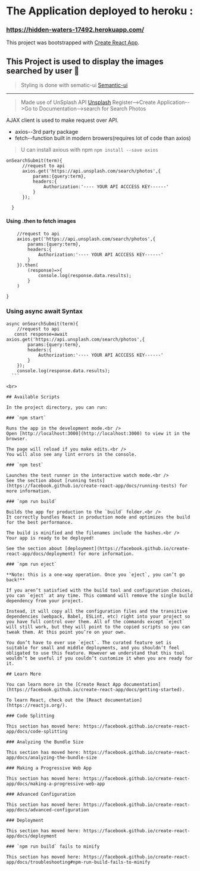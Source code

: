 # The Application deployed to heroku :
### https://hidden-waters-17492.herokuapp.com/


This project was bootstrapped with [Create React App](https://github.com/facebook/create-react-app).

## This Project is used to display the images searched by user :rocket:
>Styling is done with sematic-ui
[Semantic-ui](https://semantic-ui.com/)
------
>Made use of UnSplash API
[Unsplash](https://unsplash.com/developers)
Register-->Create Application-->Go to Documentation-->search for Search Photos

AJAX client is used to make request over API.
* axios--3rd party package
* fetch--function built in modern browers(requires lot of code than axios)

>U can install axious with npm
`npm install --save axios`

```
onSearchSubmit(term){
      //request to api
      axios.get('https://api.unsplash.com/search/photos',{
          params:{query:term},
          headers:{
              Authorization:'---- YOUR API ACCCESS KEY------'
          }
      });
      
  }
  ```

  #### Using .then to fetch images 
  ```  onSearchSubmit(term){
      //request to api
      axios.get('https://api.unsplash.com/search/photos',{
          params:{query:term},
          headers:{
              Authorization:'---- YOUR API ACCCESS KEY------'
          }
      }).then(
          (response)=>{
              console.log(response.data.results);
          }
      )
      
  }
  ```

  ### Using async await Syntax
  ```
  async onSearchSubmit(term){
      //request to api
     const response=await axios.get('https://api.unsplash.com/search/photos',{
          params:{query:term},
          headers:{
              Authorization:'---- YOUR API ACCCESS KEY------'
          }
      });
      console.log(response.data.results);
    ```  

<br>

## Available Scripts

In the project directory, you can run:

### `npm start`

Runs the app in the development mode.<br />
Open [http://localhost:3000](http://localhost:3000) to view it in the browser.

The page will reload if you make edits.<br />
You will also see any lint errors in the console.

### `npm test`

Launches the test runner in the interactive watch mode.<br />
See the section about [running tests](https://facebook.github.io/create-react-app/docs/running-tests) for more information.

### `npm run build`

Builds the app for production to the `build` folder.<br />
It correctly bundles React in production mode and optimizes the build for the best performance.

The build is minified and the filenames include the hashes.<br />
Your app is ready to be deployed!

See the section about [deployment](https://facebook.github.io/create-react-app/docs/deployment) for more information.

### `npm run eject`

**Note: this is a one-way operation. Once you `eject`, you can’t go back!**

If you aren’t satisfied with the build tool and configuration choices, you can `eject` at any time. This command will remove the single build dependency from your project.

Instead, it will copy all the configuration files and the transitive dependencies (webpack, Babel, ESLint, etc) right into your project so you have full control over them. All of the commands except `eject` will still work, but they will point to the copied scripts so you can tweak them. At this point you’re on your own.

You don’t have to ever use `eject`. The curated feature set is suitable for small and middle deployments, and you shouldn’t feel obligated to use this feature. However we understand that this tool wouldn’t be useful if you couldn’t customize it when you are ready for it.

## Learn More

You can learn more in the [Create React App documentation](https://facebook.github.io/create-react-app/docs/getting-started).

To learn React, check out the [React documentation](https://reactjs.org/).

### Code Splitting

This section has moved here: https://facebook.github.io/create-react-app/docs/code-splitting

### Analyzing the Bundle Size

This section has moved here: https://facebook.github.io/create-react-app/docs/analyzing-the-bundle-size

### Making a Progressive Web App

This section has moved here: https://facebook.github.io/create-react-app/docs/making-a-progressive-web-app

### Advanced Configuration

This section has moved here: https://facebook.github.io/create-react-app/docs/advanced-configuration

### Deployment

This section has moved here: https://facebook.github.io/create-react-app/docs/deployment

### `npm run build` fails to minify

This section has moved here: https://facebook.github.io/create-react-app/docs/troubleshooting#npm-run-build-fails-to-minify
